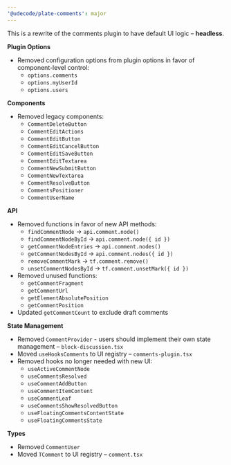 ```yaml
---
'@udecode/plate-comments': major
---
```


This is a rewrite of the comments plugin to have default UI logic – **headless**.

**Plugin Options**

- Removed configuration options from plugin options in favor of component-level control:
  - `options.comments`
  - `options.myUserId`
  - `options.users`

**Components**

- Removed legacy components:
  - `CommentDeleteButton`
  - `CommentEditActions`
  - `CommentEditButton`
  - `CommentEditCancelButton`
  - `CommentEditSaveButton`
  - `CommentEditTextarea`
  - `CommentNewSubmitButton`
  - `CommentNewTextarea`
  - `CommentResolveButton`
  - `CommentsPositioner`
  - `CommentUserName`

**API**

- Removed functions in favor of new API methods:
  - `findCommentNode` → `api.comment.node()`
  - `findCommentNodeById` → `api.comment.node({ id })`
  - `getCommentNodeEntries` → `api.comment.nodes()`
  - `getCommentNodesById` → `api.comment.nodes({ id })`
  - `removeCommentMark` → `tf.comment.remove()`
  - `unsetCommentNodesById` → `tf.comment.unsetMark({ id })`
- Removed unused functions:
  - `getCommentFragment`
  - `getCommentUrl`
  - `getElementAbsolutePosition`
  - `getCommentPosition`
- Updated `getCommentCount` to exclude draft comments

**State Management**

- Removed `CommentProvider` - users should implement their own state management – `block-discussion.tsx`
- Moved `useHooksComments` to UI registry – `comments-plugin.tsx`
- Removed hooks no longer needed with new UI:
  - `useActiveCommentNode`
  - `useCommentsResolved`
  - `useCommentAddButton`
  - `useCommentItemContent`
  - `useCommentLeaf`
  - `useCommentsShowResolvedButton`
  - `useFloatingCommentsContentState`
  - `useFloatingCommentsState`

**Types**

- Removed `CommentUser`
- Moved `TComment` to UI registry – `comment.tsx`
